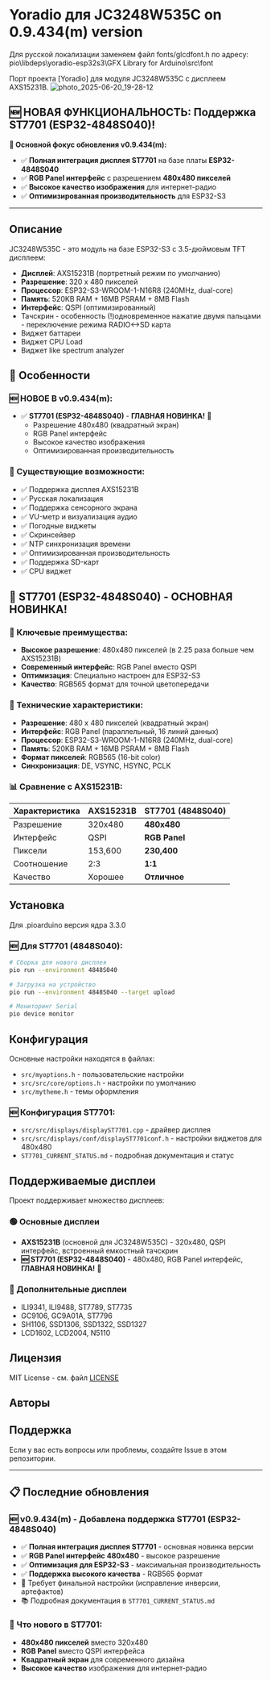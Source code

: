 # Yoradio для JC3248W535C on 0.9.434(m) version
Для русской локализации заменяем файл fonts/glcdfont.h по адресу: pio\libdeps\yoradio-esp32s3\GFX Library for Arduino\src\font

Порт проекта [Yoradio] для модуля JC3248W535C с дисплеем AXS15231B.
![photo_2025-06-20_19-28-12](https://github.com/user-attachments/assets/9805d905-fc45-4f9a-80c0-085f194a99e8)

## 🆕 НОВАЯ ФУНКЦИОНАЛЬНОСТЬ: Поддержка ST7701 (ESP32-4848S040)!

**🎯 Основной фокус обновления v0.9.434(m):**
- ✅ **Полная интеграция дисплея ST7701** на базе платы **ESP32-4848S040**
- ✅ **RGB Panel интерфейс** с разрешением **480x480 пикселей**
- ✅ **Высокое качество изображения** для интернет-радио
- ✅ **Оптимизированная производительность** для ESP32-S3

---

## Описание

JC3248W535C - это модуль на базе ESP32-S3 с 3.5-дюймовым TFT дисплеем:
- **Дисплей**: AXS15231B (портретный режим по умолчанию)
- **Разрешение**: 320 x 480 пикселей
- **Процессор**: ESP32-S3-WROOM-1-N16R8 (240MHz, dual-core)
- **Память**: 520KB RAM + 16MB PSRAM + 8MB Flash
- **Интерфейс**: QSPI (оптимизированный)
- Тачскрин - особенность (!)одновременное нажатие двумя пальцами - переключение режима RADIO<->SD карта
- Виджет баттареи
- Виджет CPU Load
- Виджет like spectrum analyzer

## 🚀 Особенности

### 🆕 НОВОЕ В v0.9.434(m):
- ✅ **ST7701 (ESP32-4848S040)** - **ГЛАВНАЯ НОВИНКА!** 🎉
  - Разрешение 480x480 (квадратный экран)
  - RGB Panel интерфейс
  - Высокое качество изображения
  - Оптимизированная производительность

### 🔧 Существующие возможности:
- ✅ Поддержка дисплея AXS15231B
- ✅ Русская локализация
- ✅ Поддержка сенсорного экрана
- ✅ VU-метр и визуализация аудио
- ✅ Погодные виджеты
- ✅ Скринсейвер
- ✅ NTP синхронизация времени
- ✅ Оптимизированная производительность
- ✅ Поддержка SD-карт
- ✅ CPU виджет

## 📱 ST7701 (ESP32-4848S040) - ОСНОВНАЯ НОВИНКА!

### 🎯 Ключевые преимущества:
- **Высокое разрешение**: 480x480 пикселей (в 2.25 раза больше чем AXS15231B)
- **Современный интерфейс**: RGB Panel вместо QSPI
- **Оптимизация**: Специально настроен для ESP32-S3
- **Качество**: RGB565 формат для точной цветопередачи

### 🔧 Технические характеристики:
- **Разрешение**: 480 x 480 пикселей (квадратный экран)
- **Интерфейс**: RGB Panel (параллельный, 16 линий данных)
- **Процессор**: ESP32-S3-WROOM-1-N16R8 (240MHz, dual-core)
- **Память**: 520KB RAM + 16MB PSRAM + 8MB Flash
- **Формат пикселей**: RGB565 (16-bit color)
- **Синхронизация**: DE, VSYNC, HSYNC, PCLK

### 📊 Сравнение с AXS15231B:
| Характеристика | AXS15231B | ST7701 (4848S040) |
|----------------|-----------|-------------------|
| Разрешение | 320x480 | **480x480** |
| Интерфейс | QSPI | **RGB Panel** |
| Пиксели | 153,600 | **230,400** |
| Соотношение | 2:3 | **1:1** |
| Качество | Хорошее | **Отличное** |

## Установка

Для .pioarduino версия ядра 3.3.0

### 🆕 Для ST7701 (4848S040):
```bash
# Сборка для нового дисплея
pio run --environment 4848S040

# Загрузка на устройство
pio run --environment 4848S040 --target upload

# Мониторинг Serial
pio device monitor
```

## Конфигурация

Основные настройки находятся в файлах:
- `src/myoptions.h` - пользовательские настройки
- `src/src/core/options.h` - настройки по умолчанию
- `src/mytheme.h` - темы оформления

### 🆕 Конфигурация ST7701:
- `src/src/displays/displayST7701.cpp` - драйвер дисплея
- `src/src/displays/conf/displayST7701conf.h` - настройки виджетов для 480x480
- `ST7701_CURRENT_STATUS.md` - подробная документация и статус

## Поддерживаемые дисплеи

Проект поддерживает множество дисплеев:

### 🟢 Основные дисплеи
- **AXS15231B** (основной для JC3248W535C) - 320x480, QSPI интерфейс, встроенный емкостный тачскрин
- **🆕 ST7701 (ESP32-4848S040)** - 480x480, RGB Panel интерфейс, **ГЛАВНАЯ НОВИНКА!** 🎉

### 🔵 Дополнительные дисплеи
- ILI9341, ILI9488, ST7789, ST7735
- GC9106, GC9A01A, ST7796
- SH1106, SSD1306, SSD1322, SSD1327
- LCD1602, LCD2004, N5110

## Лицензия

MIT License - см. файл [LICENSE](LICENSE)

## Авторы

## Поддержка

Если у вас есть вопросы или проблемы, создайте Issue в этом репозитории.

---

## 📋 Последние обновления

### 🆕 v0.9.434(m) - Добавлена поддержка ST7701 (ESP32-4848S040)
- ✅ **Полная интеграция дисплея ST7701** - основная новинка версии
- ✅ **RGB Panel интерфейс 480x480** - высокое разрешение
- ✅ **Оптимизация для ESP32-S3** - максимальная производительность
- ✅ **Поддержка высокого качества** - RGB565 формат
- 🔄 Требует финальной настройки (исправление инверсии, артефактов)
- 📚 Подробная документация в `ST7701_CURRENT_STATUS.md`

### 🎯 Что нового в ST7701:
- **480x480 пикселей** вместо 320x480
- **RGB Panel** вместо QSPI интерфейса
- **Квадратный экран** для современного дизайна
- **Высокое качество** изображения для интернет-радио
